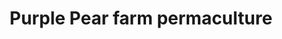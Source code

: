 ---
title: "Purple Pear farm permaculture"
url: /maitland/purple-pear-farm-permaculture/
shop: agrarian
---
